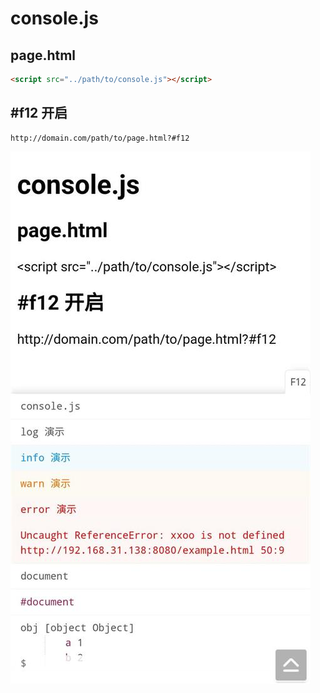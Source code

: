 # console.js

## page.html
```html
<script src="../path/to/console.js"></script>
```

## #f12 开启
```
http://domain.com/path/to/page.html?#f12
```

![console](example.480.png)  

